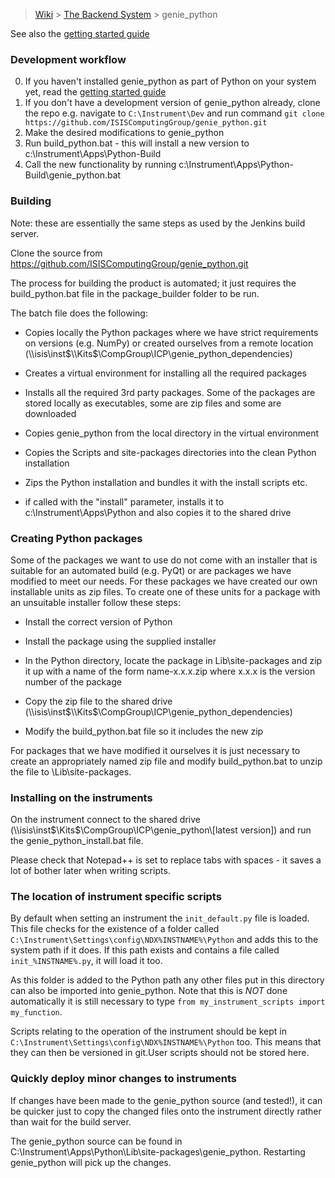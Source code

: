 > [Wiki](Home) > [The Backend System](The-Backend-System) > genie_python

See also the [getting started guide](First-time-installing-and-building-(Windows))

### Development workflow

0. If you haven't installed genie_python as part of Python on your system yet, read the [getting started guide](First-time-installing-and-building-(Windows))
1. If you don't have a development version of genie_python already, clone the repo e.g. navigate to `C:\Instrument\Dev` and run command `git clone https://github.com/ISISComputingGroup/genie_python.git`
2. Make the desired modifications to genie_python
3. Run   build_python.bat - this will install a new version to c:\Instrument\Apps\Python-Build
4. Call the new functionality by running c:\Instrument\Apps\Python-Build\genie_python.bat

### Building

Note: these are essentially the same steps as used by the Jenkins build server.

Clone the source from https://github.com/ISISComputingGroup/genie_python.git

The process for building the product is automated; it just requires the build_python.bat file in the package_builder folder to be run.

The batch file does the following:

* Copies locally the Python packages where we have strict requirements on versions (e.g. NumPy) or created ourselves from a remote location (\\\\isis\\inst$\\Kits$\\CompGroup\\ICP\\genie_python_dependencies)

* Creates a virtual environment for installing all the required packages

* Installs all the required 3rd party packages. Some of the packages are stored locally as executables, some are zip files and some are downloaded

* Copies genie_python from the local directory in the virtual environment

* Copies the Scripts and site-packages directories into the clean Python installation

* Zips the Python installation and bundles it with the install scripts etc. 

* if called with the "install" parameter, installs it to c:\Instrument\Apps\Python and also copies it to the shared drive

### Creating Python packages

Some of the packages we want to use do not come with an installer that is suitable for an automated build (e.g. PyQt) or are packages we have modified to meet our needs.
For these packages we have created our own installable units as zip files. To create one of these units for a package with an unsuitable installer follow these steps:

* Install the correct version of Python

* Install the package using the supplied installer

* In the Python directory, locate the package in Lib\\site-packages and zip it up with a name of the form name-x.x.x.zip where x.x.x is the version number of the package

* Copy the zip file to the shared drive (\\\\isis\\inst$\\Kits$\\CompGroup\\ICP\\genie_python_dependencies)

* Modify the build_python.bat file so it includes the new zip

For packages that we have modified it ourselves it is just necessary to create an appropriately named zip file and modify build_python.bat to unzip the file to \\Lib\\site-packages.

### Installing on the instruments

On the instrument connect to the shared drive (\\\\isis\inst$\Kits$\CompGroup\ICP\genie_python\\[latest version]) and run the genie_python_install.bat file.

Please check that Notepad++ is set to replace tabs with spaces - it saves a lot of bother later when writing scripts.

### The location of instrument specific scripts

By default when setting an instrument the `init_default.py` file is loaded. This file checks for the existence of a folder called `C:\Instrument\Settings\config\NDX%INSTNAME%\Python` and adds this to the system path if it does. If this path exists and contains a file called `init_%INSTNAME%.py`, it will load it too.

As this folder is added to the Python path any other files put in this directory can also be imported into genie_python. Note that this is *NOT* done automatically it is still necessary to type `from my_instrument_scripts import my_function`.

Scripts relating to the operation of the instrument should be kept in `C:\Instrument\Settings\config\NDX%INSTNAME%\Python` too. This means that they can then be versioned in git.User scripts should not be stored here.

### Quickly deploy minor changes to instruments

If changes have been made to the genie_python source (and tested!), it can be quicker just to copy the changed files onto the instrument directly rather than wait for the build server.

The genie_python source can be found in C:\Instrument\Apps\Python\Lib\site-packages\genie_python.
Restarting genie_python will pick up the changes.
